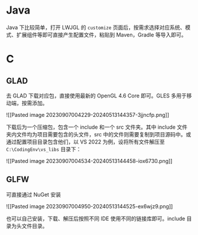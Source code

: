 # Java

Java 下比较简单，打开 LWJGL 的 `customize` 页面后，按需求选择对应系统、模式、扩展组件等即可直接产生配置文件，粘贴到 Maven，Gradle 等导入即可。
# C
## GLAD

去 GLAD 下载对应包，直接使用最新的 OpenGL 4.6 Core 即可。GLES 多用于移动端，按需添加。

![[Pasted image 20230907004229-20240513144357-3jjncfp.png]]

下载后为一个压缩包，包含一个 include 和一个 src 文件夹。其中 include 文件夹内文件均为项目需要包含的头文件，src 中的文件则需要复制到项目源码中。或通过配置项目目录包含他们，以 VS 2022 为例，设将所有文件解压至 `C:\CodingEnv\vs_libs` 目录下：

![[Pasted image 20230907004534-20240513144458-iox6730.png]]
## GLFW

可直接通过 NuGet 安装

![[Pasted image 20230907004950-20240513144525-ex6wjz9.png]]

也可以自己安装，下载、解压后按照不同 IDE 使用不同的链接库即可。include 目录为头文件目录。
